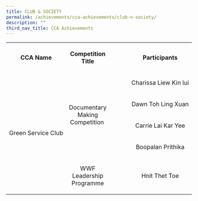 ```yaml
---
title: CLUB & SOCIETY
permalink: /achievements/cca-achievements/club-n-society/
description: ""
third_nav_title: CCA Achievements
---
```


<table width="0">
<tbody>
<tr>
<th>
<p><strong>CCA Name</strong></p>
</th>
<th>
<p><strong>Competition Title</strong></p>
</th>
<th>
<p><strong>Participants</strong></p>
</th>
<th>
<p><strong>Attainment</strong></p>
</th>
</tr>
<tr>
<td style="text-align: center;" rowspan="5" nowrap="nowrap" width="106">
<p>Green Service Club</p>
</td>
<td style="text-align: center;" rowspan="4" width="160">
<p>Documentary Making Competition&nbsp;</p>
</td>
<td style="text-align: center;" width="259">
<p>Charissa Liew Kin Iui</p>
</td>
<td style="text-align: center;" rowspan="4" nowrap="nowrap" width="104">
<p>2nd</p>
</td>
</tr>
<tr>
<td style="text-align: center;" nowrap="nowrap" width="259">
<p>Dawn Toh Ling Xuan</p>
</td>
</tr>
<tr>
<td style="text-align: center;" nowrap="nowrap" width="259">
<p>Carrie Lai Kar Yee</p>
</td>
</tr>
<tr>
<td style="text-align: center;" nowrap="nowrap" width="259">
<p>Boopalan Prithika</p>
</td>
</tr>
<tr>
<td style="text-align: center;" width="160">
<p>WWF Leadership Programme</p>
</td>
<td style="text-align: center;" nowrap="nowrap" width="259">
<p>Hnit Thet Toe</p>
</td>
<td style="text-align: center;" width="104">
<p>Presentation Of Project</p>
</td>
</tr>
</tbody>
</table>